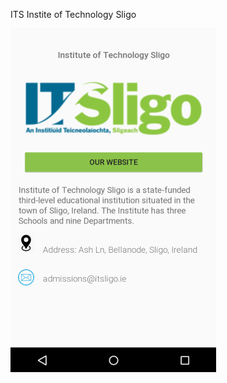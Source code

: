 ITS
Instite of Technology Sligo

![alt text](https://github.com/AlexandraDamaschin/ITS/blob/master/its.PNG)
